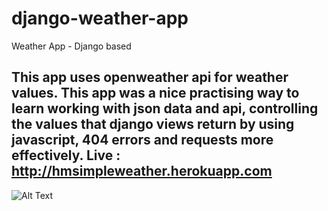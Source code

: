 # django-weather-app
Weather App - Django based

This app uses openweather api for weather values. This app was a nice practising way to learn working with json data and api, controlling the values that django views return by using javascript, 404 errors and requests more effectively.
Live : http://hmsimpleweather.herokuapp.com
----------------------------------------------------------------

![Alt Text](https://i.hizliresim.com/xLqJtN.gif)

